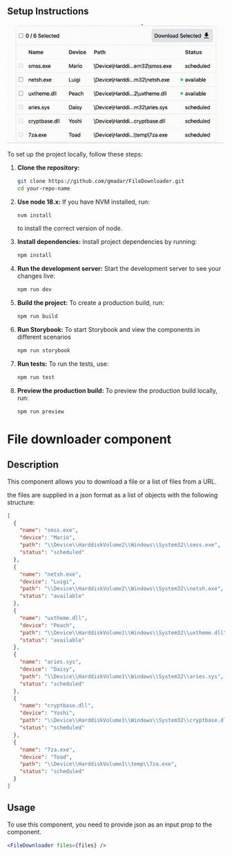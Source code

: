 ## Setup Instructions

![screenshot](https://github.com/gmadar/FileDownloader/blob/main/assets/demo.gif?raw=true)

To set up the project locally, follow these steps:

1. **Clone the repository:**

   ```sh
   git clone https://github.com/gmadar/FileDownloader.git
   cd your-repo-name
   ```

2. **Use node 18.x:**
   If you have NVM installed, run:

   ```sh
   nvm install
   ```

   to install the correct version of node.

3. **Install dependencies:**
   Install project dependencies by running:

   ```sh
   npm install
   ```

4. **Run the development server:**
   Start the development server to see your changes live:

   ```sh
   npm run dev
   ```

5. **Build the project:**
   To create a production build, run:

   ```sh
   npm run build
   ```

6. **Run Storybook:**
   To start Storybook and view the components in different scenarios

   ```sh
   npm run storybook
   ```

7. **Run tests:**
   To run the tests, use:

   ```sh
   npm run test
   ```

8. **Preview the production build:**
   To preview the production build locally, run:
   ```sh
   npm run preview
   ```

# File downloader component

## Description

This component allows you to download a file or a list of files from a URL.

the files are supplied in a json format as a list of objects with the following structure:

```json
[
  {
    "name": "smss.exe",
    "device": "Mario",
    "path": "\\Device\\HarddiskVolume2\\Windows\\System32\\smss.exe",
    "status": "scheduled"
  },
  {
    "name": "netsh.exe",
    "device": "Luigi",
    "path": "\\Device\\HarddiskVolume2\\Windows\\System32\\netsh.exe",
    "status": "available"
  },
  {
    "name": "uxtheme.dll",
    "device": "Peach",
    "path": "\\Device\\HarddiskVolume1\\Windows\\System32\\uxtheme.dll",
    "status": "available"
  },
  {
    "name": "aries.sys",
    "device": "Daisy",
    "path": "\\Device\\HarddiskVolume1\\Windows\\System32\\aries.sys",
    "status": "scheduled"
  },
  {
    "name": "cryptbase.dll",
    "device": "Yoshi",
    "path": "\\Device\\HarddiskVolume1\\Windows\\System32\\cryptbase.dll",
    "status": "scheduled"
  },
  {
    "name": "7za.exe",
    "device": "Toad",
    "path": "\\Device\\HarddiskVolume1\\temp\\7za.exe",
    "status": "scheduled"
  }
]
```

## Usage

To use this component, you need to provide json as an input prop to the component.

```jsx
<FileDownloader files={files} />
```
